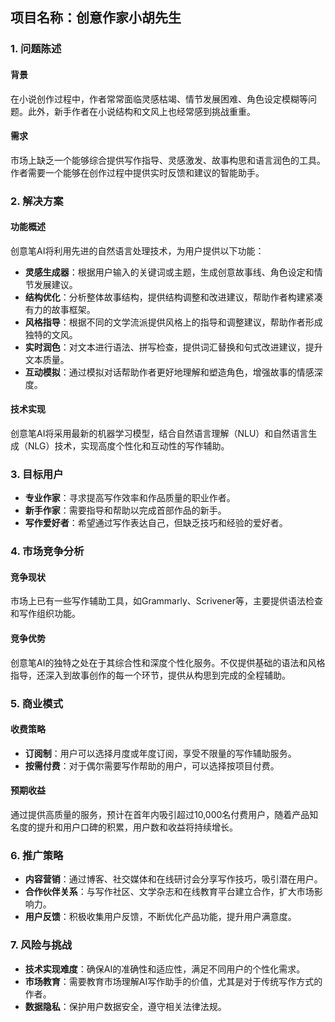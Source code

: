 ## 项目名称：创意作家小胡先生

### 1. 问题陈述

#### 背景
在小说创作过程中，作者常常面临灵感枯竭、情节发展困难、角色设定模糊等问题。此外，新手作者在小说结构和文风上也经常感到挑战重重。

#### 需求
市场上缺乏一个能够综合提供写作指导、灵感激发、故事构思和语言润色的工具。作者需要一个能够在创作过程中提供实时反馈和建议的智能助手。

### 2. 解决方案

#### 功能概述
创意笔AI将利用先进的自然语言处理技术，为用户提供以下功能：

- **灵感生成器**：根据用户输入的关键词或主题，生成创意故事线、角色设定和情节发展建议。
- **结构优化**：分析整体故事结构，提供结构调整和改进建议，帮助作者构建紧凑有力的故事框架。
- **风格指导**：根据不同的文学流派提供风格上的指导和调整建议，帮助作者形成独特的文风。
- **实时润色**：对文本进行语法、拼写检查，提供词汇替换和句式改进建议，提升文本质量。
- **互动模拟**：通过模拟对话帮助作者更好地理解和塑造角色，增强故事的情感深度。

#### 技术实现
创意笔AI将采用最新的机器学习模型，结合自然语言理解（NLU）和自然语言生成（NLG）技术，实现高度个性化和互动性的写作辅助。

### 3. 目标用户

- **专业作家**：寻求提高写作效率和作品质量的职业作者。
- **新手作家**：需要指导和帮助以完成首部作品的新手。
- **写作爱好者**：希望通过写作表达自己，但缺乏技巧和经验的爱好者。

### 4. 市场竞争分析

#### 竞争现状
市场上已有一些写作辅助工具，如Grammarly、Scrivener等，主要提供语法检查和写作组织功能。

#### 竞争优势
创意笔AI的独特之处在于其综合性和深度个性化服务。不仅提供基础的语法和风格指导，还深入到故事创作的每一个环节，提供从构思到完成的全程辅助。

### 5. 商业模式

#### 收费策略
- **订阅制**：用户可以选择月度或年度订阅，享受不限量的写作辅助服务。
- **按需付费**：对于偶尔需要写作帮助的用户，可以选择按项目付费。

#### 预期收益
通过提供高质量的服务，预计在首年内吸引超过10,000名付费用户，随着产品知名度的提升和用户口碑的积累，用户数和收益将持续增长。

### 6. 推广策略

- **内容营销**：通过博客、社交媒体和在线研讨会分享写作技巧，吸引潜在用户。
- **合作伙伴关系**：与写作社区、文学杂志和在线教育平台建立合作，扩大市场影响力。
- **用户反馈**：积极收集用户反馈，不断优化产品功能，提升用户满意度。

### 7. 风险与挑战

- **技术实现难度**：确保AI的准确性和适应性，满足不同用户的个性化需求。
- **市场教育**：需要教育市场理解AI写作助手的价值，尤其是对于传统写作方式的作者。
- **数据隐私**：保护用户数据安全，遵守相关法律法规。
